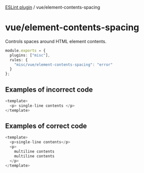 [ESLint plugin](https://ilyub.github.io/eslint-plugin/) / vue/element-contents-spacing

# vue/element-contents-spacing

Controls spaces around HTML element contents.

```ts
module.exports = {
  plugins: ["misc"],
  rules: {
    "misc/vue/element-contents-spacing": "error"
  }
};
```

## Examples of incorrect code

```ts
<template>
  <p> single-line contents </p>
</template>
```

## Examples of correct code

```ts
<template>
  <p>single-line contents</p>
  <p>
    multiline contents
    multiline contents
  </p>
</template>
```